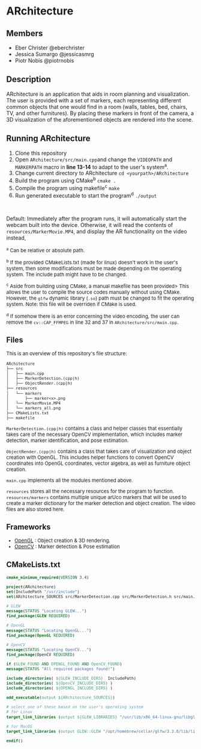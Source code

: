 
# ARchitecture

## Members
- Eber Christer @eberchrister
- Jessica Sumargo @jessicasmrg 
- Piotr Nobis @piotrnobis


## Description

ARchitecture is an application that aids in room planning and visualization. The user is provided with a set of markers, each representing different common objects that one would find in a room (walls, tables, bed, chairs, TV, and other furnitures). By placing these markers in front of the camera, a 3D visualization of the aforementioned objects are rendered into the scene.


## Running ARchitecture
1. Clone this repository
2. Open `ARchitecture/src/main.cpp`and change the `VIDEOPATH` and `MARKERPATH` macro in **line 13-14** to adapt to the user's system<sup>a</sup>.
3. Change current directory to ARchitecture `cd <yourpath>/ARchitecture`
4. Build the program using CMake<sup>b</sup> `cmake .`
5. Compile the program using makefile<sup>c</sup> `make`
6. Run generated executable to start the program<sup>d</sup> `./output`
<br>


Default: Immediately after the program runs, it will automatically start the webcam built into the device. Otherwise, it will read the contents of `resources/MarkerMovie.MP4`, and display the AR functionality on the video instead,

<font size="2"> <sup>a</sup> Can be relative or absolute path. 

<font size="2"> <sup>b</sup> If the provided CMakeLists.txt (made for linux) doesn't work in the user's system, then some modifications must be made depending on the operating system. The include path might have to be changed. 

<font size="2"> <sup>c</sup> Aside from building using CMake, a manual makefile has been provided> This allows the user to compile the source codes manually without using CMake. However, the `glfw` dynamic library (`.so`) path must be changed to fit the operating system. Note: this file will be overriden if CMake is used.

<font size="2"> <sup>d</sup> If somehow there is an error concerning the video encoding, the user can remove the `cv::CAP_FFMPEG` in line 32 and 37 in `ARchitecture/src/main.cpp`.


## Files
This is an overview of this repository's file structure:
``` txt
ARchitecture
├── src
│   ├── main.cpp
│   ├── MarkerDetection.(cpp|h)
│   ├── ObjectRender.(cpp|h)
├── resources
│   └── markers
│       ├── marker<x>.png
│   └── MarkerMovie.MP4	
│   └── markers_all.png	
├── CMakeLists.txt
├── makefile
```
`MarkerDetection.(cpp|h)` contains a class and helper classes that essentially takes care of the necessary OpenCV implementation, which includes marker detection, marker identification, and pose estimation. 

`ObjectRender.(cpp|h)` contains a class that takes care of visualization and object creation with OpenGL. This includes helper functions to convert OpenCV coordinates into OpenGL coordinates, vector algebra, as well as furniture object creation.

`main.cpp` implements all the modules mentioned above.

`resources` stores all the necessary resources for the program to function. `resources/markers` contains multiple unique arUco markers that will be used to create a marker dictionary for the marker detection and object creation. The video files are also stored here.


## Frameworks
- [OpenGL](https://www.genome.gov/) : Object creation & 3D rendering.
- [OpenCV](https://opencv.org/) : Marker detection & Pose estimation





## CMakeLists.txt
``` CMake
cmake_minimum_required(VERSION 3.4)

project(ARchitecture)
set(IncludePath "/usr/include")
set(ARchitecture_SOURCES src/MarkerDetection.cpp src/MarkerDetection.h src/main.cpp)

# GLEW
message(STATUS "Locating GLEW...")
find_package(GLEW REQUIRED)

# OpenGL
message(STATUS "Locating OpenGL...")
find_package(OpenGL REQUIRED)

# OpenCV
message(STATUS "Locating OpenCV...")
find_package(OpenCV REQUIRED)

if (GLEW_FOUND AND OPENGL_FOUND AND OpenCV_FOUND)
message(STATUS "All required packages found!")

include_directories( ${GLEW_INCLUDE_DIRS}  IncludePath)
include_directories( ${OpenCV_INCLUDE_DIRS} )
include_directories( ${OPENGL_INCLUDE_DIRS} )

add_executable(output ${ARchitecture_SOURCES})

# select one of these based on the user's operating system
# for Linux
target_link_libraries (output ${GLEW_LIBRARIES} "/usr/lib/x86_64-linux-gnu/libglfw.so" ${OPENGL_LIBRARIES} ${OpenCV_LIBS}) 

# for MacOS
target_link_libraries (output GLEW::GLEW "/opt/homebrew/cellar/glfw/3.3.8/lib/libglfw.3.3.dylib" ${OPENGL_LIBRARIES} ${OpenCV_LIBS}) 

endif()
```
